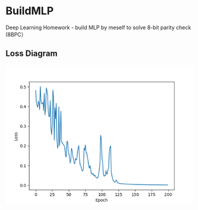 # BuildMLP
Deep Learning Homework - build MLP by meself to solve  8-bit parity check (8BPC）

## Loss Diagram
![](loss.png)
